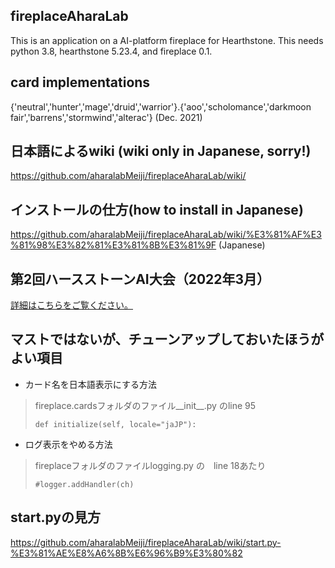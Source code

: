 ## fireplaceAharaLab

This is an application on a AI-platform fireplace for Hearthstone.
This needs python 3.8, hearthstone 5.23.4, and fireplace 0.1.

## card implementations
{'neutral','hunter','mage','druid','warrior'}.{'aoo','scholomance','darkmoon fair','barrens','stormwind','alterac'} (Dec. 2021)

## 日本語によるwiki (wiki only in Japanese, sorry!)

https://github.com/aharalabMeiji/fireplaceAharaLab/wiki/

## インストールの仕方(how to install in Japanese)

https://github.com/aharalabMeiji/fireplaceAharaLab/wiki/%E3%81%AF%E3%81%98%E3%82%81%E3%81%8B%E3%81%9F (Japanese)

## 第2回ハースストーンAI大会（2022年3月）

[詳細はこちらをご覧ください。](https://github.com/aharalabMeiji/fireplaceAharaLab/wiki/%E7%AC%AC%E4%BA%8C%E5%9B%9E%E5%A4%A7%E4%BC%9A%E8%A6%81%E9%A0%98)

## マストではないが、チューンアップしておいたほうがよい項目

* カード名を日本語表示にする方法

> fireplace.cardsフォルダのファイル\_\_init\_\_.py のline 95
>
>     def initialize(self, locale="jaJP"):
>

* ログ表示をやめる方法

> fireplaceフォルダのファイルlogging.py の　line 18あたり
>
>     #logger.addHandler(ch)

## start.pyの見方

https://github.com/aharalabMeiji/fireplaceAharaLab/wiki/start.py-%E3%81%AE%E8%A6%8B%E6%96%B9%E3%80%82
